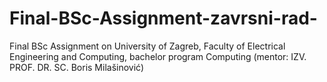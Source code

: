 # Final-BSc-Assignment-zavrsni-rad-
Final BSc Assignment on University of Zagreb, Faculty of Electrical Engineering and Computing, bachelor program Computing (mentor: IZV. PROF. DR. SC. Boris Milašinović)
